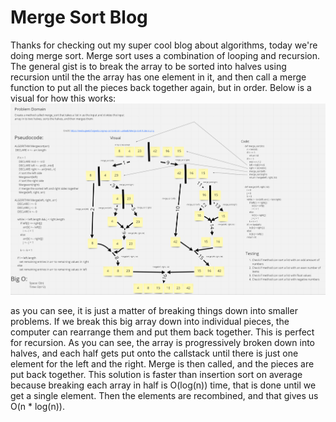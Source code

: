 # Merge Sort Blog
Thanks for checking out my super cool blog about algorithms, today we're doing merge sort. Merge sort uses a combination of looping and recursion. The general gist is to break the array to be sorted into halves using recursion until the the array has one element in it, and then call a merge function to put all the pieces back together again, but in order. Below is a visual for how this works:
![Whiteboard](merge_sort.png)

as you can see, it is just a matter of breaking things down into smaller problems. If we break this big array down into individual pieces, the computer can rearrange them and put them back together. This is perfect for recursion. As you can see, the array is progressively broken down into halves, and each half gets put onto the callstack until there is just one element for the left and the right. Merge is then called, and the pieces are put back together. This solution is faster than insertion sort on average because breaking each array in half is O(log(n)) time, that is done until we get a single element. Then the elements are recombined, and that gives us O(n * log(n)). 